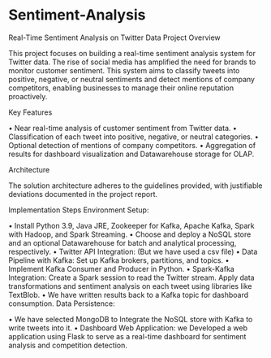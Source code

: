 # Sentiment-Analysis
Real-Time Sentiment Analysis on Twitter Data
Project Overview

This project focuses on building a real-time sentiment analysis system for Twitter data. The rise of social media has amplified the need for brands to monitor customer sentiment. This system aims to classify tweets into positive, negative, or neutral sentiments and detect mentions of company competitors, enabling businesses to manage their online reputation proactively.

Key Features

•	Near real-time analysis of customer sentiment from Twitter data.
•	Classification of each tweet into positive, negative, or neutral categories.
•	Optional detection of mentions of company competitors.
•	Aggregation of results for dashboard visualization and Datawarehouse storage for OLAP.

Architecture

The solution architecture adheres to the guidelines provided, with justifiable deviations documented in the project report.

Implementation Steps
Environment Setup:

•	Install Python 3.9, Java JRE, Zookeeper for Kafka, Apache Kafka, Spark with Hadoop, and Spark Streaming.
•	Choose and deploy a NoSQL store and an optional Datawarehouse for batch and analytical processing, respectively.
•	Twitter API Integration: (But we have used a csv file)
•	Data Pipeline with Kafka: Set up Kafka brokers, partitions, and topics.
•	Implement Kafka Consumer and Producer in Python.
•	Spark-Kafka Integration: Create a Spark session to read the Twitter stream. Apply data transformations and sentiment analysis on each tweet using libraries like TextBlob.
•	We have written results back to a Kafka topic for dashboard consumption.
Data Persistence:

•	We have selected MongoDB to Integrate the NoSQL store with Kafka to write tweets into it.
•	Dashboard Web Application: we Developed a web application using Flask to serve as a real-time dashboard for sentiment analysis and competition detection.

